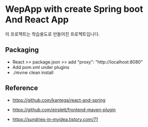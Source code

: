 # WepApp with create Spring boot And React App

  이 프로젝트는 학습용도로 만들어진 프로젝트입니다.
  
## Packaging
  
  - React >> package.json >> add "proxy": "http://localhost:8080"
  - Add pom.xml under plugins
  - ./mvnw clean install

## Reference

  - https://github.com/kantega/react-and-spring
  
  - https://github.com/eirslett/frontend-maven-plugin
  
  - https://sundries-in-myidea.tistory.com/71

